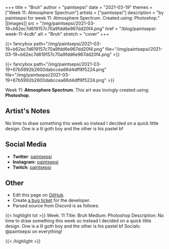 +++
title =       "Bruh"
author =      "paintsepsi"
date =        "2021-03-19"
themes =      ["Week 11: Atmosphere Spectrum"]
artists =     ["paintsepsi"]
description = "by paintsepsi for week 11: Atmosphere Spectrum. Created using: Photoshop."
[[images]]
              src = "/img/paintsepsi/2021-03-19+b62ec7d619157c70a9fdd6e967dd20f4.png"
              href = "/blog/paintsepsi-week-11-4cdb"
              alt = "Bruh"
              stretch = "cover"
+++


{{< fancybox path="/img/paintsepsi/2021-03-19+b62ec7d619157c70a9fdd6e967dd20f4.png" file="/img/paintsepsi/2021-03-19+b62ec7d619157c70a9fdd6e967dd20f4.png" >}}

{{< fancybox path="/img/paintsepsi/2021-03-19+67b5992b2600dabccea66d4dff8f5224.png" file="/img/paintsepsi/2021-03-19+67b5992b2600dabccea66d4dff8f5224.png" >}}


Week 11: **Atmosphere Spectrum**. This art was lovingly created using: **Photoshop**.

## Artist's Notes

No time to draw something this week so instead I decided on a quick little design. One is a lil goth boy and the other is his pastel bf

## Social Media

- **Twitter**: <a href='https://twitter.com/paintsepsi' target='_blank'>paintsepsi</a>
- **Instagram**: <a href='https://instagram.com/paintsepsi' target='_blank'>paintsepsi</a>
- **Twitch**: <a href='https://twitch.tv/paintsepsi' target='_blank'>paintsepsi</a>


## Other

- Edit this page on [GitHub](https://github.com/teaminkling/web-refresh/edit/main/blog/content/blog/paintsepsi-week-11-4cdb.md).
- Create [a bug ticket](https://github.com/teaminkling/web-refresh/issues/new?assignees=&labels=bug&template=problem-report.md&title=) for the developer.
- Parsed source from Discord is as follows:

{{< highlight txt >}}
Week: 11
Title: Bruh
Medium: Photoshop
Description: No time to draw something this week so instead I decided on a quick little design. One is a lil goth boy and the other is his pastel bf
Socials: @paintsepsi on everything!


{{< /highlight >}}